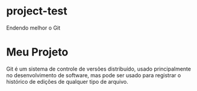 # project-test
Endendo melhor o Git
# Meu Projeto
Git é um sistema de controle de versões distribuído, usado principalmente no desenvolvimento de software, mas pode ser usado para registrar o histórico de edições de qualquer tipo de arquivo.